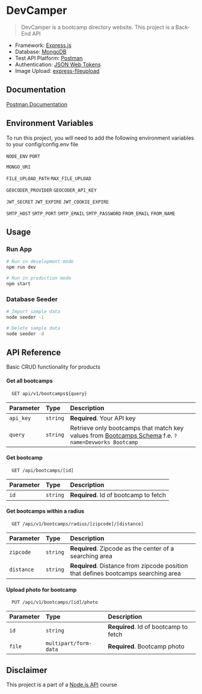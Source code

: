 
# DevCamper
> DevCamper is a bootcamp directory website. 
This project is a Back-End API

 - Framework: [Express.js](https://expressjs.com/)
 - Database: [MongoDB](https://www.mongodb.com/)
 - Test API Platform: [Postman](https://www.postman.com/)
 - Authentication: [JSON Web Tokens](https://jwt.io/)
 - Image Upload: [express-fileupload](https://www.npmjs.com/package/express-fileupload)

## Documentation

[Postman Documentation](https://documenter.getpostman.com/view/20275892/Uyr5oKTw#53e10778-e64b-4cfe-8083-f80cb947cdcd)

## Environment Variables

To run this project, you will need to add the following environment variables to your config/config.env file

`NODE_ENV`
`PORT`

`MONGO_URI`

`FILE_UPLOAD_PATH`
`MAX_FILE_UPLOAD`

`GEOCODER_PROVIDER`
`GEOCODER_API_KEY`

`JWT_SECRET`
`JWT_EXPIRE`
`JWT_COOKIE_EXPIRE`

`SMTP_HOST`
`SMTP_PORT`
`SMTP_EMAIL`
`SMTP_PASSWORD`
`FROM_EMAIL`
`FROM_NAME`
## Usage

### Run App
```bash
# Run in development mode
npm run dev
```
```bash
# Run in production mode
npm start
```
### Database Seeder
```bash
# Import sample data
node seeder -i
```
```bash
# Delete sample data
node seeder -d
```


## API Reference

Basic CRUD functionality for products

#### Get all bootcamps

```
  GET api/v1/bootcamps${query}
```

| Parameter | Type     | Description                |
| :-------- | :------- | :------------------------- |
| `api_key` | `string` | **Required**. Your API key |
| `query`   | `string` | Retrieve only bootcamps that match key values from [Bootcamps Schema](https://github.com/daniilrobnikov/DevCamper/blob/main/models/Bootcamp.js) f.e. `?name=Devworks Bootcamp` |


#### Get bootcamp

```
  GET /api/bootcamps/[id]
```

| Parameter | Type     | Description                       |
| :-------- | :------- | :-------------------------------- |
| `id`      | `string` | **Required**. Id of bootcamp to fetch |

#### Get bootcamps within a radius
```
  GET /api/v1/bootcamps/radius/[zipcode]/[distance]
```

| Parameter | Type     | Description                       |
| :-------- | :------- | :-------------------------------- |
| `zipcode` | `string` | **Required**. Zipcode as the center of a searching area |
| `distance`| `string` | **Required**. Distance from zipcode position that defines bootcamps searching area |

#### Upload photo for bootcamp
```
  PUT /api/v1/bootcamps/[id]/photo
```

| Parameter | Type     | Description                       |
| :-------- | :------- | :-------------------------------- |
| `id`      | `string` | **Required**. Id of bootcamp to fetch |
| `file`   | `multipart/form-data` | **Required**. Bootcamp photo |


## Disclaimer

This project is a part of a [Node.js API](https://www.udemy.com/course/nodejs-api-masterclass/) course
